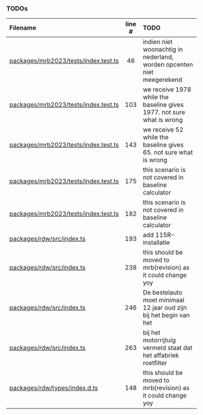 ### TODOs

| Filename                                                                          | line # | TODO                                                                  |
| :-------------------------------------------------------------------------------- | :----: | :-------------------------------------------------------------------- |
| [packages/mrb2023/tests/index.test.ts](packages/mrb2023/tests/index.test.ts#L46)  |   46   | indien niet woonachtig in nederland, worden opcenten niet meegerekend |
| [packages/mrb2023/tests/index.test.ts](packages/mrb2023/tests/index.test.ts#L103) |  103   | we receive 1978 while the baseline gives 1977. not sure what is wrong |
| [packages/mrb2023/tests/index.test.ts](packages/mrb2023/tests/index.test.ts#L143) |  143   | we receive 52 while the baseline gives 65. not sure what is wrong     |
| [packages/mrb2023/tests/index.test.ts](packages/mrb2023/tests/index.test.ts#L175) |  175   | this scenario is not covered in baseline calculator                   |
| [packages/mrb2023/tests/index.test.ts](packages/mrb2023/tests/index.test.ts#L182) |  182   | this scenario is not covered in baseline calculator                   |
| [packages/rdw/src/index.ts](packages/rdw/src/index.ts#L193)                       |  193   | add 115R-installatie                                                  |
| [packages/rdw/src/index.ts](packages/rdw/src/index.ts#L238)                       |  238   | this should be moved to mrb{revision} as it could change yoy          |
| [packages/rdw/src/index.ts](packages/rdw/src/index.ts#L246)                       |  246   | De bestelauto moet minimaal 12 jaar oud zijn bij het begin van het    |
| [packages/rdw/src/index.ts](packages/rdw/src/index.ts#L263)                       |  263   | bij het motorrijtuig vermeld staat dat het affabriek roetfilter       |
| [packages/rdw/types/index.d.ts](packages/rdw/types/index.d.ts#L148)               |  148   | this should be moved to mrb{revision} as it could change yoy          |

